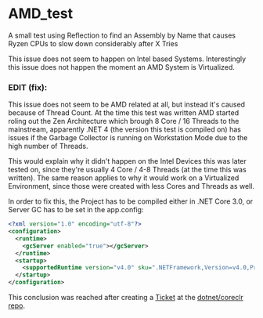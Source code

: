 # AMD_test
A small test using Reflection to find an Assembly by Name that causes Ryzen CPUs to slow down considerably after X Tries

This issue does not seem to happen on Intel based Systems.
Interestingly this issue does not happen the moment an AMD System is Virtualized.


### EDIT (fix):
This issue does not seem to be AMD related at all, but instead it's caused because of Thread Count.
At the time this test was written AMD started roling out the Zen Architecture which brough 8 Core / 16 Threads to the mainstream, apparently .NET 4 (the version this test is compiled on) has issues if the Garbage Collector is running on Workstation Mode due to the high number of Threads.

This would explain why it didn't happen on the Intel Devices this was later tested on, since they're usually 4 Core / 4-8 Threads (at the time this was written).
The same reason applies to why it would work on a Virtualized Environment, since those were created with less Cores and Threads as well.

In order to fix this, the Project has to be compiled either in .NET Core 3.0, or Server GC has to be set in the app.config:
```xml
<?xml version="1.0" encoding="utf-8"?>
<configuration>
  <runtime>
    <gcServer enabled="true"></gcServer>
  </runtime>
  <startup>
    <supportedRuntime version="v4.0" sku=".NETFramework,Version=v4.0,Profile=Client"/>
  </startup>
</configuration>
```

This conclusion was reached after creating a [Ticket](https://github.com/dotnet/coreclr/issues/24355) at the [dotnet/coreclr repo](https://github.com/dotnet/coreclr).
